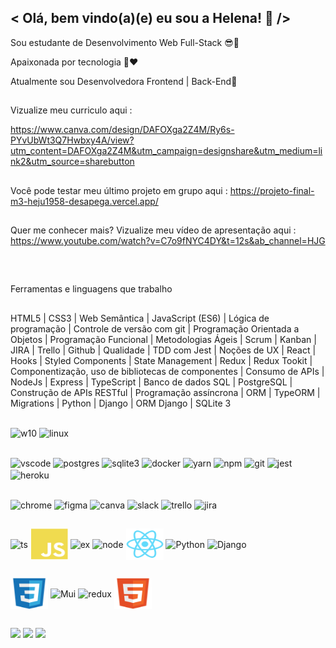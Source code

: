 
## < Olá, bem vindo(a)(e) eu sou a Helena! 🚀 />

Sou estudante de Desenvolvimento Web Full-Stack 😎🦆

Apaixonada por tecnologia 👾❤

Atualmente sou Desenvolvedora Frontend | Back-End🤳 

##

Vizualize meu curriculo aqui :

https://www.canva.com/design/DAFOXga2Z4M/Ry6s-PYvUbWt3Q7Hwbxy4A/view?utm_content=DAFOXga2Z4M&utm_campaign=designshare&utm_medium=link2&utm_source=sharebutton

##

Você pode testar meu último projeto em grupo aqui : https://projeto-final-m3-heju1958-desapega.vercel.app/

##
  
Quer me conhecer mais? Vizualize meu vídeo de apresentação aqui : https://www.youtube.com/watch?v=C7o9fNYC4DY&t=12s&ab_channel=HJG
  
##
  
<div style="display: inline_block"><br>

  <p> Ferramentas e linguagens que trabalho </p> 
  
  ##
  
HTML5 |
CSS3 |
Web Semântica |
JavaScript (ES6) |
Lógica de programação |
Controle de versão com git |
Programação Orientada a Objetos |
Programação Funcional |
Metodologias Ágeis |
Scrum |
Kanban |
JIRA |
Trello |
Github |
Qualidade |
TDD com Jest |
Noções de UX |
React | 
Hooks |
Styled Components |
State Management |
Redux |
Redux Tookit |
Componentização, uso de bibliotecas de componentes |
Consumo de APIs |
NodeJs |
Express |
TypeScript |
Banco de dados SQL |
PostgreSQL |
Construção de APIs RESTful |
Programação assíncrona |
ORM |
TypeORM |
Migrations |
Python |
Django |
ORM Django |
SQLite 3

  ##
  
  <img align="center" alt="w10" height="50" width="60" src="https://cdn.jsdelivr.net/gh/devicons/devicon/icons/windows8/windows8-original.svg" />
  <img align="center" alt="linux" height="50" width="60" src="https://cdn.jsdelivr.net/gh/devicons/devicon/icons/linux/linux-original.svg" />
  
  ##
  
  <img align="center" alt="vscode" height="50" width="60" src="https://cdn.jsdelivr.net/gh/devicons/devicon/icons/vscode/vscode-original.svg" />
  <img align="center" alt="postgres" height="50" width="60" src="https://cdn.jsdelivr.net/gh/devicons/devicon/icons/postgresql/postgresql-original-wordmark.svg" />
  <img align="center" alt="sqlite3" height="50" width="60" src="https://cdn.jsdelivr.net/gh/devicons/devicon/icons/sqlite/sqlite-original-wordmark.svg" />
  <img align="center" alt="docker" height="50" width="60" src="https://cdn.jsdelivr.net/gh/devicons/devicon/icons/docker/docker-original-wordmark.svg" />
  <img align="center" alt="yarn" height="60" width="70" src="https://cdn.jsdelivr.net/gh/devicons/devicon/icons/yarn/yarn-original-wordmark.svg" />
  <img align="center" alt="npm" height="60" width="70" src="https://cdn.jsdelivr.net/gh/devicons/devicon/icons/npm/npm-original-wordmark.svg" />
  <img align="center" alt="git" height="60" width="70" src="https://cdn.jsdelivr.net/gh/devicons/devicon/icons/git/git-plain.svg" />
  <img align="center" alt="jest" height="50" width="60" src="https://cdn.jsdelivr.net/gh/devicons/devicon/icons/jest/jest-plain.svg" />
  <img align="center" alt="heroku" height="50" width="60" src="https://cdn.jsdelivr.net/gh/devicons/devicon/icons/heroku/heroku-original-wordmark.svg" />
  
  ##
  
  <img align="center" alt="chrome" height="50" width="60" src="https://cdn.jsdelivr.net/gh/devicons/devicon/icons/chrome/chrome-original.svg" />
  <img align="center" alt="figma" height="50" width="60" src="https://cdn.jsdelivr.net/gh/devicons/devicon/icons/figma/figma-original.svg" />
  <img align="center" alt="canva" height="50" width="60" src="https://cdn.jsdelivr.net/gh/devicons/devicon/icons/canva/canva-original.svg"  />
  <img align="center" alt="slack" height="50" width="60" src="https://cdn.jsdelivr.net/gh/devicons/devicon/icons/slack/slack-original.svg" />
  <img align="center" alt="trello" height="50" width="60" src="https://cdn.jsdelivr.net/gh/devicons/devicon/icons/trello/trello-plain-wordmark.svg" />
  <img align="center" alt="jira" height="50" width="60" src="https://cdn.jsdelivr.net/gh/devicons/devicon/icons/jira/jira-original-wordmark.svg" />
 
  ##
  
  <img align="center" alt="ts" height="50" width="60" src="https://cdn.jsdelivr.net/gh/devicons/devicon/icons/typescript/typescript-original.svg" />
  <img align="center" alt="js" height="50" width="60" src="https://raw.githubusercontent.com/devicons/devicon/master/icons/javascript/javascript-plain.svg" />
  <img align="center" alt="ex" height="50" width="60" src="https://cdn.jsdelivr.net/gh/devicons/devicon/icons/express/express-original.svg" />
  <img align="center" alt="node" height="50" width="60" src="https://cdn.jsdelivr.net/gh/devicons/devicon/icons/nodejs/nodejs-plain.svg" />
  <img align="center" alt="React" height="50" width="60" src="https://raw.githubusercontent.com/devicons/devicon/master/icons/react/react-original.svg" />
  <img align="center" alt="Python" height="50" width="60" src="https://cdn.jsdelivr.net/gh/devicons/devicon/icons/python/python-original-wordmark.svg" />
  <img align="center" alt="Django" height="50" width="60" src="https://cdn.jsdelivr.net/gh/devicons/devicon/icons/django/django-plain-wordmark.svg" />
  
   ##
  
  <img align="center" alt="CSS" height="50" width="60" src="https://raw.githubusercontent.com/devicons/devicon/master/icons/css3/css3-original.svg" />
  <img align="center" alt="Mui" height="50" width="60" src="https://cdn.jsdelivr.net/gh/devicons/devicon/icons/materialui/materialui-original.svg" />
  <img align="center" alt="redux" height="50" width="60" src="https://cdn.jsdelivr.net/gh/devicons/devicon/icons/redux/redux-original.svg" />
  <img align="center" alt="HTML"height="50" width="60" src="https://raw.githubusercontent.com/devicons/devicon/master/icons/html5/html5-original.svg" />

</div>
  
  ##
 
<div> 
  <a href="https://www.instagram.com/heju1958/" target="_blank"><img src="https://img.shields.io/badge/-Instagram-%23E4405F?style=for-the-badge&logo=instagram&logoColor=white" target="_blank"></a>
  <a href="https://www.linkedin.com/in/heju1958/" target="_blank"><img src="https://img.shields.io/badge/-LinkedIn-%230077B5?style=for-the-badge&logo=linkedin&logoColor=white" target="_blank"></a> 
  <a href = "mailto:heju1958@gmail.com"><img src="https://img.shields.io/badge/Gmail-D14836?style=for-the-badge&logo=gmail&logoColor=white" target="_blank"></a>
</div>

